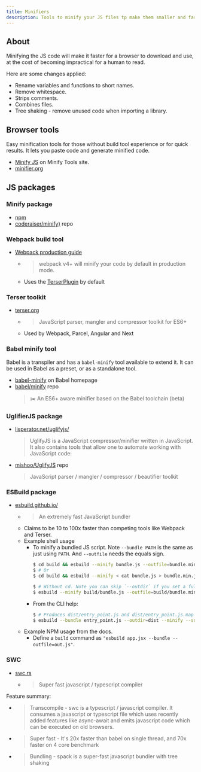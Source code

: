 ```yaml
---
title: Minifiers
description: Tools to minify your JS files tp make them smaller and faster
---
```



## About

Minifying the JS code will make it faster for a browser to download and use, at the cost of becoming impractical for a human to read.

Here are some changes applied:

- Rename variables and functions to short names.
- Remove whitespace.
- Strips comments.
- Combines files.
- Tree shaking - remove unused code when importing a library.  


## Browser tools

Easy minification tools for those without build tool experience or for quick results. It lets you paste code and generate minified code.

- [Minify JS](https://minify.js.org/js/) on Minify Tools site.
- [minifier.org](https://www.minifier.org/)


## JS packages

### Minify package

- [npm](https://www.npmjs.com/package/minify)
- [coderaiser/minify)](https://github.com/coderaiser/minify) repo

### Webpack build tool

- [Webpack production guide](https://webpack.js.org/guides/production/)
    - > webpack v4+ will minify your code by default in production mode.
    - Uses the [TerserPlugin](https://webpack.js.org/plugins/terser-webpack-plugin/) by default
    
### Terser toolkit

- [terser.org](https://terser.org/)
    - > JavaScript parser, mangler and compressor toolkit for ES6+
    - Used by Webpack, Parcel, Angular and Next

### Babel minify tool

Babel is a transpiler and has a `babel-minify` tool available to extend it. It can be used in Babel as a preset, or as a standalone tool.

- [babel-minify](https://babeljs.io/docs/en/babel-minify) on Babel homepage
- [babel/minify](https://github.com/babel/minify) repo
    >  ✂️ An ES6+ aware minifier based on the Babel toolchain (beta) 

### UglifierJS package

- [lisperator.net/uglifyjs/](http://lisperator.net/uglifyjs/)
    >  UglifyJS is a JavaScript compressor/minifier written in JavaScript. It also contains tools that allow one to automate working with JavaScript code: 
- [mishoo/UglifyJS](https://github.com/mishoo/UglifyJS) repo
    >  JavaScript parser / mangler / compressor / beautifier toolkit 

### ESBuild package

- [esbuild.github.io/](https://esbuild.github.io/)
    - > An extremely fast JavaScript bundler
    - Claims to be 10 to 100x faster than competing tools like Webpack and Terser.
    - Example shell usage 
        - To minify a bundled JS script. Note `--bundle PATH` is the same as just using `PATH`. And `--outfile` needs the equals sign.
            ```sh            
            $ cd build && esbuild --minify bundle.js --outfile=bundle.min.js
            $ # Or
            $ cd build && esbuild --minify < cat bundle.js > bundle.min.js
            
            $ # Without cd. Note you can skip `--outdir` if you set a full path.
            $ esbuild --minify build/bundle.js --outfile=build/bundle.min.js --sourcemap
            ```
        - From the CLI help:
            ```sh
            $ # Produces dist/entry_point.js and dist/entry_point.js.map
            $ esbuild --bundle entry_point.js --outdir=dist --minify --sourcemap
            ```
    - Example NPM usage from the docs.
        - Define a `build` command as `"esbuild app.jsx --bundle --outfile=out.js"`.


### SWC

- [swc.rs](https://swc.rs/)
    - > Super fast javascript / typescript compiler

Feature summary:

- > Transcompile - swc is a typescript / javascript compiler. It consumes a javascript or typescript file which uses recently added features like async-await and emits javascript code which can be executed on old browsers.
- > Super fast - It's 20x faster than babel on single thread, and 70x faster on 4 core benchmark
- > Bundling - spack is a super-fast javascript bundler with tree shaking
